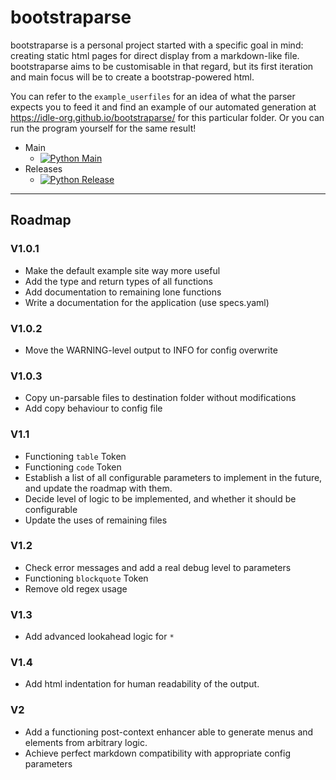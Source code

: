 # bootstraparse
bootstraparse is a personal project started with a specific goal in mind: creating static html pages for direct display from a markdown-like file.
bootstraparse aims to be customisable in that regard, but its first iteration and main focus will be to create a bootstrap-powered html.


You can refer to the `example_userfiles` for an idea of what the parser expects you to feed it and find an example of our automated generation at https://idle-org.github.io/bootstraparse/ for this particular folder. Or you can run the program yourself for the same result!

- Main
  - [![Python Main](https://github.com/idle-org/bootstraparse/actions/workflows/python-app.yml/badge.svg?branch=main)](https://github.com/idle-org/bootstraparse/actions/workflows/python-app.yml) 
- Releases
  - [![Python Release](https://github.com/idle-org/bootstraparse/actions/workflows/python-app.yml/badge.svg?branch=release)](https://github.com/idle-org/bootstraparse/actions/workflows/python-app.yml)

---
## Roadmap
### V1.0.1
- Make the default example site way more useful
- Add the type and return types of all functions
- Add documentation to remaining lone functions
- Write a documentation for the application (use specs.yaml)

### V1.0.2
- Move the WARNING-level output to INFO for config overwrite

### V1.0.3
- Copy un-parsable files to destination folder without modifications
- Add copy behaviour to config file

### V1.1
- Functioning `table` Token
- Functioning `code` Token
- Establish a list of all configurable parameters to implement in the future, and update the roadmap with them.
- Decide level of logic to be implemented, and whether it should be configurable
- Update the uses of remaining files


### V1.2
- Check error messages and add a real debug level to parameters
- Functioning `blockquote` Token
- Remove old regex usage

### V1.3
- Add advanced lookahead logic for `*`

### V1.4
- Add html indentation for human readability of the output.

### V2
- Add a functioning post-context enhancer able to generate menus and elements from arbitrary logic.
- Achieve perfect markdown compatibility with appropriate config parameters

